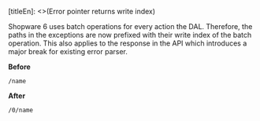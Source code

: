 [titleEn]: <>(Error pointer returns write index)

Shopware 6 uses batch operations for every action the DAL. Therefore, the paths in the exceptions are now prefixed with their write index of the batch operation. This also applies to the response in the API which introduces a major break for existing error parser.

**Before**

`/name`

**After**

`/0/name`
